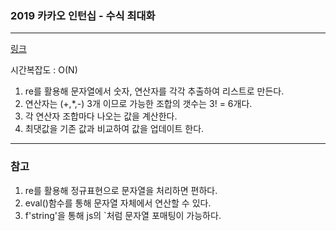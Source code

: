 ### 2019 카카오 인턴십 - 수식 최대화
___

[링크](https://programmers.co.kr/learn/courses/30/lessons/67257?language=python3)

시간복잡도 : O(N)

1. re를 활용해 문자열에서 숫자, 연산자를 각각 추출하여 리스트로 만든다.
2. 연산자는 (\+,\*,\-) 3개 이므로 가능한 조합의 갯수는 3\! = 6개다.
3. 각 연산자 조합마다 나오는 값을 계산한다.
4. 최댓값을 기존 값과 비교하여 값을 업데이트 한다.
___
### 참고

1. re를 활용해 정규표현으로 문자열을 처리하면 편하다.
2. eval()함수를 통해 문자열 자체에서 연산할 수 있다.
3. f\'string\'을 통해 js의 \`처럼 문자열 포매팅이 가능하다.